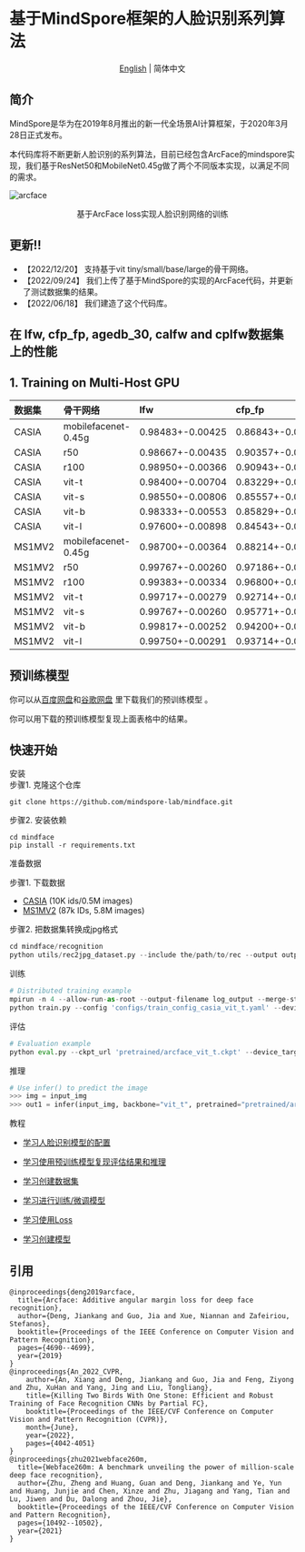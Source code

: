# 基于MindSpore框架的人脸识别系列算法
<div align="center">

[English](README.md) | 简体中文

</div>

## 简介
MindSpore是华为在2019年8月推出的新一代全场景AI计算框架，于2020年3月28日正式发布。

本代码库将不断更新人脸识别的系列算法，目前已经包含ArcFace的mindspore实现，我们基于ResNet50和MobileNet0.45g做了两个不同版本实现，以满足不同的需求。

![arcface](https://user-images.githubusercontent.com/39859528/213472983-c55d64a7-edea-47c4-a17d-e92f308c528e.png)

<div align="center">基于ArcFace loss实现人脸识别网络的训练</div>


## 更新!!
+ 【2022/12/20】 支持基于vit tiny/small/base/large的骨干网络。
+ 【2022/09/24】 我们上传了基于MindSpore的实现的ArcFace代码，并更新了测试数据集的结果。
+ 【2022/06/18】 我们建造了这个代码库。

## 在 lfw, cfp_fp, agedb_30, calfw and cplfw数据集上的性能

## 1. Training on Multi-Host GPU

| 数据集       | 骨干网络            | lfw         | cfp_fp      | agedb_30    | calfw | cplfw |
|:---------------|:--------------------|:------------|:------------|:------------|:------------|:------------|
| CASIA         | mobilefacenet-0.45g | 0.98483+-0.00425 | 0.86843+-0.01838 | 0.90133+-0.02118 | 0.90917+-0.01294 | 0.81217+-0.02232 |
| CASIA         | r50 | 0.98667+-0.00435 | 0.90357+-0.01300 | 0.91750+-0.02277 | 0.92033+-0.01122 | 0.83667+-0.01719 |
| CASIA         | r100 | 0.98950+-0.00366 | 0.90943+-0.01300 | 0.91833+-0.01655 | 0.92433+-0.01017 | 0.84967+-0.01904 |
| CASIA         | vit-t | 0.98400+-0.00704 | 0.83229+-0.01877 | 0.87283+-0.02468 | 0.90667+-0.00934 | 0.80700+-0.01767 |
| CASIA         | vit-s | 0.98550+-0.00806 | 0.85557+-0.01617 | 0.87850+-0.02194 | 0.91083+-0.00876 | 0.82500+-0.01685 |
| CASIA         | vit-b | 0.98333+-0.00553 | 0.85829+-0.01836 | 0.87417+-0.01838 | 0.90800+-0.00968 | 0.81400+-0.02236 |
| CASIA         | vit-l | 0.97600+-0.00898 | 0.84543+-0.01718 | 0.85317+-0.01411 | 0.89733+-0.00910 | 0.79550+-0.01648 |
| MS1MV2         | mobilefacenet-0.45g| 0.98700+-0.00364 | 0.88214+-0.01493 | 0.90950+-0.02076 | 0.91750+-0.01088 | 0.82633+-0.02014 |
| MS1MV2         | r50 | 0.99767+-0.00260 | 0.97186+-0.00652 | 0.97783+-0.00869 | 0.96067+-0.01121 | 0.92033+-0.01732 |
| MS1MV2         | r100 | 0.99383+-0.00334 | 0.96800+-0.01042 | 0.93767+-0.01724 | 0.93267+-0.01327 | 0.89150+-0.01763 |
| MS1MV2         | vit-t | 0.99717+-0.00279 | 0.92714+-0.01389 | 0.96717+-0.00727 | 0.95600+-0.01198 | 0.89950+-0.01291 |
| MS1MV2         | vit-s | 0.99767+-0.00260 | 0.95771+-0.01058 | 0.97617+-0.00972 | 0.95800+-0.01142 | 0.91267+-0.01104 |
| MS1MV2         | vit-b | 0.99817+-0.00252 | 0.94200+-0.01296 | 0.97517+-0.00858 | 0.96000+-0.01179 | 0.90967+-0.01152 |
| MS1MV2         | vit-l | 0.99750+-0.00291 | 0.93714+-0.01498 | 0.96483+-0.01031 | 0.95817+-0.01158 | 0.90450+-0.01062 |


## 预训练模型
你可以从[百度网盘](https://pan.baidu.com/s/1AOUY-b21gcU7X0ghQ0CYlw?pwd=qccr)和[谷歌网盘](https://drive.google.com/file/d/1MOw5n7V_LSxcbqw7g5FNtJmeZj4qnd3c/view?usp=sharing) 里下载我们的预训练模型 。


你可以用下载的预训练模型复现上面表格中的结果。

## 快速开始

<summary>安装</summary>
步骤1. 克隆这个仓库

```shell
git clone https://github.com/mindspore-lab/mindface.git
```

步骤2. 安装依赖
```shell
cd mindface
pip install -r requirements.txt
```


<summary>准备数据</summary>

步骤1. 下载数据 
- [CASIA](https://github.com/deepinsight/insightface/tree/master/recognition/_datasets_#casia-webface-10k-ids05m-images-1) (10K ids/0.5M images)
- [MS1MV2](https://github.com/deepinsight/insightface/tree/master/recognition/_datasets_#ms1m-arcface-85k-ids58m-images-57) (87k IDs, 5.8M images)

步骤2. 把数据集转换成jpg格式
```python
cd mindface/recognition
python utils/rec2jpg_dataset.py --include the/path/to/rec --output output/path
```


<summary>训练</summary>

```python
# Distributed training example
mpirun -n 4 --allow-run-as-root --output-filename log_output --merge-stderr-to-stdout \
python train.py --config 'configs/train_config_casia_vit_t.yaml' --device_target 'GPU'
```

<summary>评估</summary>

```python
# Evaluation example
python eval.py --ckpt_url 'pretrained/arcface_vit_t.ckpt' --device_target "GPU" --model "vit_t" --target lfw,cfp_fp,agedb_30,calfw,cplfw
```

<summary>推理</summary>

```python
# Use infer() to predict the image
>>> img = input_img
>>> out1 = infer(input_img, backbone="vit_t", pretrained="pretrained/arcface_vit_t.ckpt")
```





<summary>教程</summary>

- [学习人脸识别模型的配置](../../tutorials/recognition/config.md) 

- [学习使用预训练模型复现评估结果和推理](../../tutorials/recognition/inference.md) 
- [学习创建数据集](../../tutorials/recognition/dataset.md)
- [学习进行训练/微调模型](../../tutorials/recognition/finetune.md)
- [学习使用Loss](../../tutorials/recognition/loss.md)
- [学习创建模型](../../tutorials/recognition/model.md)



## 引用

```
@inproceedings{deng2019arcface,
  title={Arcface: Additive angular margin loss for deep face recognition},
  author={Deng, Jiankang and Guo, Jia and Xue, Niannan and Zafeiriou, Stefanos},
  booktitle={Proceedings of the IEEE Conference on Computer Vision and Pattern Recognition},
  pages={4690--4699},
  year={2019}
}
@inproceedings{An_2022_CVPR,
    author={An, Xiang and Deng, Jiankang and Guo, Jia and Feng, Ziyong and Zhu, XuHan and Yang, Jing and Liu, Tongliang},
    title={Killing Two Birds With One Stone: Efficient and Robust Training of Face Recognition CNNs by Partial FC},
    booktitle={Proceedings of the IEEE/CVF Conference on Computer Vision and Pattern Recognition (CVPR)},
    month={June},
    year={2022},
    pages={4042-4051}
}
@inproceedings{zhu2021webface260m,
  title={Webface260m: A benchmark unveiling the power of million-scale deep face recognition},
  author={Zhu, Zheng and Huang, Guan and Deng, Jiankang and Ye, Yun and Huang, Junjie and Chen, Xinze and Zhu, Jiagang and Yang, Tian and Lu, Jiwen and Du, Dalong and Zhou, Jie},
  booktitle={Proceedings of the IEEE/CVF Conference on Computer Vision and Pattern Recognition},
  pages={10492--10502},
  year={2021}
}
```
